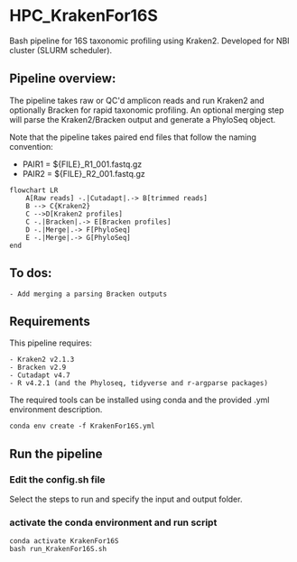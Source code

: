 # HPC_KrakenFor16S
 Bash pipeline for 16S taxonomic profiling using Kraken2. Developed for NBI cluster (SLURM scheduler).

 ## Pipeline overview:
 The pipeline takes raw or QC'd amplicon reads and run Kraken2 and optionally Bracken for rapid taxonomic profiling. An optional merging step will parse the Kraken2/Bracken output and generate a PhyloSeq object.

Note that the pipeline takes paired end files that follow the naming convention: 
- PAIR1 = ${FILE}_R1_001.fastq.gz
- PAIR2 = ${FILE}_R2_001.fastq.gz

```mermaid
flowchart LR
    A[Raw reads] -.|Cutadapt|.-> B[trimmed reads]
    B --> C{Kraken2}
    C -->D[Kraken2 profiles]
    C -.|Bracken|.-> E[Bracken profiles]
    D -.|Merge|.-> F[PhyloSeq]
    E -.|Merge|.-> G[PhyloSeq]
end
```

 ## To dos:
 	- Add merging a parsing Bracken outputs 

 ## Requirements
 This pipeline requires:

 	- Kraken2 v2.1.3
 	- Bracken v2.9
 	- Cutadapt v4.7
 	- R v4.2.1 (and the Phyloseq, tidyverse and r-argparse packages)

The required tools can be installed using conda and the provided .yml environment description.

```
conda env create -f KrakenFor16S.yml
```

## Run the pipeline

### Edit the config.sh file 
Select the steps to run and specify the input and output folder.

### activate the conda environment and run script

```
conda activate KrakenFor16S
bash run_KrakenFor16S.sh
```

